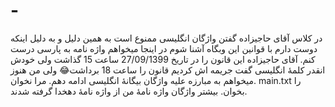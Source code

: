 # -
در کلاس آقای حاجیزاده گفتن واژگان انگلیسی ممنوع است به همین دلیل و به دلیل اینکه دوست دارم با قوانین این وبگاه آشنا شوم در اینجا میخواهم واژه نامه به پارسی درست کنم.
آقای حاجیزاده این قانون را در تاریخ 27/09/1399 ساعت 15 گذاشت ولی خودش انقدر کلمهٔ انگلیسی گفت جریمه اش کردیم قانون را ساعت 18 برداشت😂
ولی من هنوز میخواهم به مبارزه علیه واژگان بیگانۀ انگلیسی ادامه دهم.
مرا نخوان. main.txt را بخوان. بیشتر واژگان واژه نامۀ من از واژه نامۀ دهخدا گرفته شدند.
